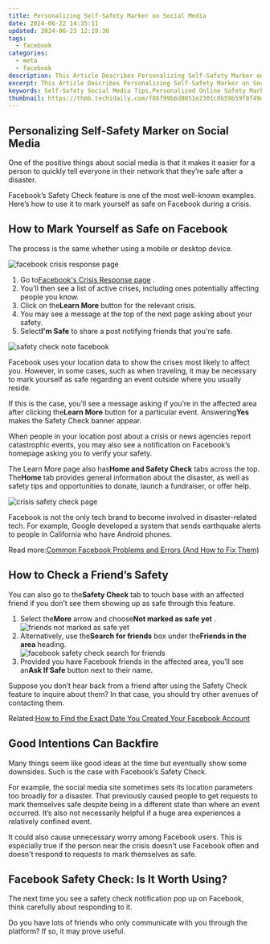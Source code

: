 ```yaml
---
title: Personalizing Self-Safety Marker on Social Media
date: 2024-06-22 14:35:11
updated: 2024-06-23 12:19:30
tags:
  - facebook
categories:
  - meta
  - facebook
description: This Article Describes Personalizing Self-Safety Marker on Social Media
excerpt: This Article Describes Personalizing Self-Safety Marker on Social Media
keywords: Self-Safety Social Media Tips,Personalized Online Safety Markers,Safeguarding Self on Networks,Customizing Privacy Settings,Enhancing Personal Security,Social Media Safety Customization,Tailored Self-Protection Markers
thumbnail: https://thmb.techidaily.com/f86f99b6d8051e2301c0b59b59f0f49d547931786fc3f8df51522ef8e8e5d47b.jpg
---
```


## Personalizing Self-Safety Marker on Social Media

 One of the positive things about social media is that it makes it easier for a person to quickly tell everyone in their network that they’re safe after a disaster.

 Facebook’s Safety Check feature is one of the most well-known examples. Here’s how to use it to mark yourself as safe on Facebook during a crisis.

## How to Mark Yourself as Safe on Facebook

The process is the same whether using a mobile or desktop device.

![facebook crisis response page](https://static1.makeuseofimages.com/wordpress/wp-content/uploads/2021/10/facebook-crisis-response-page.jpg)

1. Go to[Facebook's Crisis Response page](https://www.facebook.com/crisisresponse/) .
2. You’ll then see a list of active crises, including ones potentially affecting people you know.
3. Click on the**Learn More** button for the relevant crisis.
4. You may see a message at the top of the next page asking about your safety.
5. Select**I'm Safe** to share a post notifying friends that you're safe.

![safety check note facebook](https://static1.makeuseofimages.com/wordpress/wp-content/uploads/2021/10/safety-note.png)

 Facebook uses your location data to show the crises most likely to affect you. However, in some cases, such as when traveling, it may be necessary to mark yourself as safe regarding an event outside where you usually reside.

 If this is the case, you’ll see a message asking if you’re in the affected area after clicking the**Learn More** button for a particular event. Answering**Yes** makes the Safety Check banner appear.

 When people in your location post about a crisis or news agencies report catastrophic events, you may also see a notification on Facebook’s homepage asking you to verify your safety.

 The Learn More page also has**Home and Safety Check** tabs across the top. The**Home** tab provides general information about the disaster, as well as safety tips and opportunities to donate, launch a fundraiser, or offer help.

![crisis safety check page](https://static1.makeuseofimages.com/wordpress/wp-content/uploads/2021/10/crisis-safety-check-page.jpg)

 Facebook is not the only tech brand to become involved in disaster-related tech. For example, Google developed a system that sends earthquake alerts to people in California who have Android phones.

 Read more:[Common Facebook Problems and Errors (And How to Fix Them)](https://www.makeuseof.com/tag/fix-facebook-problems-errors/)

## How to Check a Friend’s Safety

 You can also go to the**Safety Check** tab to touch base with an affected friend if you don’t see them showing up as safe through this feature.

1. Select the**More** arrow and choose**Not marked as safe yet** .  
![friends not marked as safe yet](https://static1.makeuseofimages.com/wordpress/wp-content/uploads/2021/10/friends-not-marked-as-safe-yet.jpg)
2. Alternatively, use the**Search for friends** box under the**Friends in the area** heading.  
![facebook safety check search for friends](https://static1.makeuseofimages.com/wordpress/wp-content/uploads/2021/10/facebook-safety-check-search-for-friends.jpg)
3. Provided you have Facebook friends in the affected area, you’ll see an**Ask If Safe** button next to their name.

 Suppose you don’t hear back from a friend after using the Safety Check feature to inquire about them? In that case, you should try other avenues of contacting them.

 Related:[How to Find the Exact Date You Created Your Facebook Account](https://www.makeuseof.com/find-facebook-account-creation-date/)

## Good Intentions Can Backfire

 Many things seem like good ideas at the time but eventually show some downsides. Such is the case with Facebook’s Safety Check.

 For example, the social media site sometimes sets its location parameters too broadly for a disaster. That previously caused people to get requests to mark themselves safe despite being in a different state than where an event occurred. It’s also not necessarily helpful if a huge area experiences a relatively confined event.

 It could also cause unnecessary worry among Facebook users. This is especially true if the person near the crisis doesn't use Facebook often and doesn't respond to requests to mark themselves as safe.

## Facebook Safety Check: Is It Worth Using?

 The next time you see a safety check notification pop up on Facebook, think carefully about responding to it.

 Do you have lots of friends who only communicate with you through the platform? If so, it may prove useful.


<ins class="adsbygoogle"
     style="display:block"
     data-ad-format="autorelaxed"
     data-ad-client="ca-pub-7571918770474297"
     data-ad-slot="1223367746"></ins>



<ins class="adsbygoogle"
     style="display:block"
     data-ad-client="ca-pub-7571918770474297"
     data-ad-slot="8358498916"
     data-ad-format="auto"
     data-full-width-responsive="true"></ins>
